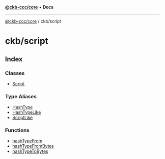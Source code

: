 [**@ckb-ccc/core**](README.md) • **Docs**

***

[@ckb-ccc/core](README.md) / ckb/script

# ckb/script

## Index

### Classes

- [Script](ckb.script.Class.Script.md)

### Type Aliases

- [HashType](ckb.script.Type.HashType.md)
- [HashTypeLike](ckb.script.Type.HashTypeLike.md)
- [ScriptLike](ckb.script.Type.ScriptLike.md)

### Functions

- [hashTypeFrom](ckb.script.Function.hashTypeFrom.md)
- [hashTypeFromBytes](ckb.script.Function.hashTypeFromBytes.md)
- [hashTypeToBytes](ckb.script.Function.hashTypeToBytes.md)
